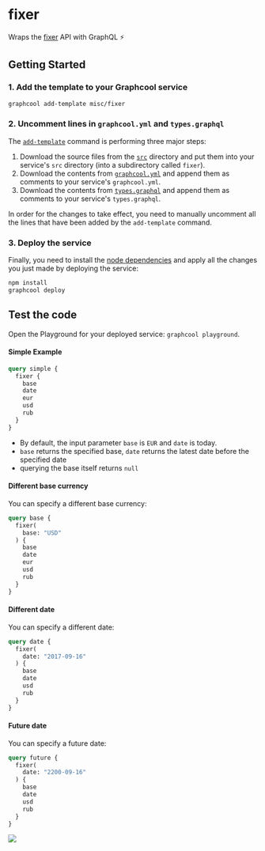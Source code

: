 # fixer

Wraps the [fixer](http://fixer.io) API with GraphQL ⚡️

## Getting Started

### 1. Add the template to your Graphcool service

```sh
graphcool add-template misc/fixer
```

### 2. Uncomment lines in `graphcool.yml` and `types.graphql`

The [`add-template`](https://www.graph.cool/docs/reference/graphcool-cli/commands-aiteerae6l#graphcool-add-template) command is performing three major steps:

1. Download the source files from the [`src`](./src) directory and put them into your service's `src` directory (into a subdirectory called `fixer`).
2. Download the contents from [`graphcool.yml`](./graphcool.yml) and append them as comments to your service's `graphcool.yml`.
3. Download the contents from [`types.graphql`](./types.graphql) and append them as comments to your service's `types.graphql`.

In order for the changes to take effect, you need to manually uncomment all the lines that have been added by the `add-template` command.

### 3. Deploy the service

Finally, you need to install the [node dependencies](./package.json#L2) and apply all the changes you just made by deploying the service:

```sh
npm install
graphcool deploy
```

## Test the code

Open the Playground for your deployed service: `graphcool playground`.

#### Simple Example

```graphql
query simple {
  fixer {
    base
    date
    eur
    usd
    rub
  }
}
```

* By default, the input parameter `base` is `EUR` and `date` is today.
* `base` returns the specified base, `date` returns the latest date before the specified date
* querying the base itself returns `null`

#### Different base currency

You can specify a different base currency:

```graphql
query base {
  fixer(
    base: "USD"
  ) {
    base
    date
    eur
    usd
    rub
  }
}
```

#### Different date

You can specify a different date:

```graphql
query date {
  fixer(
    date: "2017-09-16"
  ) {
    base
    date
    usd
    rub
  }
}
```

#### Future date

You can specify a future date:

```graphql
query future {
  fixer(
    date: "2200-09-16"
  ) {
    base
    date
    usd
    rub
  }
}
```

![](http://i.imgur.com/5RHR6Ku.png)
